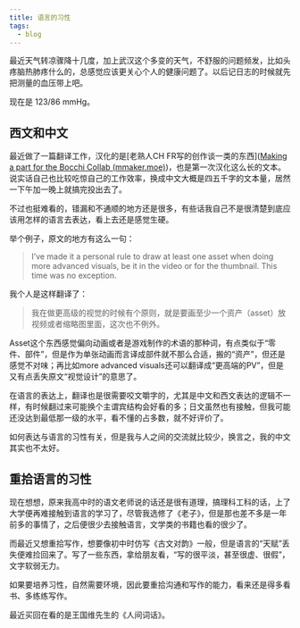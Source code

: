 ```yaml
---
title: 语言的习性
tags:
  - blog
---
```

最近天气转凉骤降十几度，加上武汉这个多变的天气，不舒服的问题频发，比如头疼脑热肺疼什么的，总感觉应该更关心个人的健康问题了。以后记日志的时候就先把测量的血压带上吧。

现在是 123/86 mmHg。

## 西文和中文

最近做了一篇翻译工作，汉化的是[老熟人CH FR写的创作谈一类的东西]([Making a part for the Bocchi Collab (mmaker.moe)](https://mmaker.moe/~chfr/posts/making-a-part-for-the-bocchi-collab/))，也是第一次汉化这么长的文本。说实话自己也比较吃惊自己的工作效率，换成中文大概是四五千字的文本量，居然一下午加一晚上就搞完投出去了。

不过也挺难看的，错漏和不通顺的地方还是很多，有些话我自己不是很清楚到底应该用怎样的语言去表达，看上去还是感觉生硬。

举个例子，原文的地方有这么一句：

> I’ve made it a personal rule to draw at least one asset when doing more advanced visuals, be it in the video or for the thumbnail. This time was no exception.

我个人是这样翻译了：

>我在做更高级的视觉的时候有个原则，就是要画至少一个资产（asset）放视频或者缩略图里面，这次也不例外。 

Asset这个东西感觉偏向动画或者是游戏制作的术语的那种词，有点类似于“零件、部件”，但是作为单张动画而言译成部件就不那么合适，搬的“资产”，但还是感觉不对味；再比如more advanced visuals还可以翻译成“更高端的PV”，但是又有点丢失原文“视觉设计”的意思了。

在语言的表达上，翻译也是很需要咬文嚼字的，尤其是中文和西文表达的逻辑不一样，有时候翻过来可能换个主谓宾结构会好看的多；日文虽然也有接触，但我可能还没达到最低那一级的水平，看不懂的占多数，就不好评价了。

如何表达与语言的习性有关，但是我与人之间的交流就比较少，换言之，我的中文其实也不太好。

## 重拾语言的习性

现在想想，原来我高中时的语文老师说的话还是很有道理，搞理科工科的话，上了大学便再难接触到语言的学习了，尽管我选修了《老子》，但是那也差不多是一年前多的事情了，之后便很少去接触语言，文学类的书籍也看的很少了。

而最近又想重拾写作，想要像初中时仿写《古文对韵》一般，但是语言的“天赋”丢失便难捡回来了。写了一些东西，拿给朋友看，“写的很平淡，甚至很虚、很假”，文字软弱无力。

如果要培养习性，自然需要环境，因此要重拾沟通和写作的能力，看来还是得多看书、多练练写作。

最近买回在看的是王国维先生的《人间词话》。